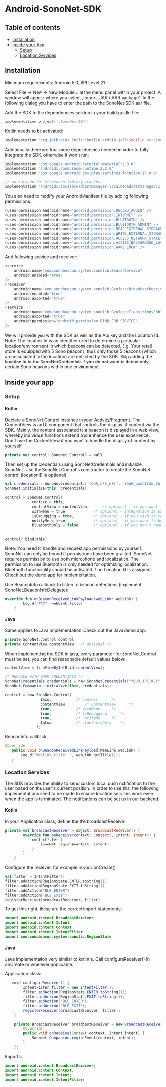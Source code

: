 # Android-SonoNet-SDK

## Table of contents
- [Installation](#installation)
- [Inside your App](#inside-your-app)
	- [Setup](#setup)
	- [Location Services](#location-services)

## Installation

Minimum requirements: Android 5.0, API Level 21

Select File -> New -> New Module... at the menu panel within your project. A window will appear where you select „Import .JAR /.AAR package“. In the following dialog you have to enter the path to the SonoNet-SDK.aar file.

Add the SDK to the dependencies section in your build.gradle file:

```gradle
implementation project(':SonoNet-SDK')
```

Kotlin needs to be activated:

```gradle
implementation "org.jetbrains.kotlin:kotlin-stdlib-jdk7:$kotlin_version"
```

Additionally there are four more dependencies needed in order to fully integrate the SDK, otherwise it won't run:

```gradle
implementation 'com.google.android.material:material:1.0.0'
implementation 'androidx.room:room-runtime:2.2.0'
implementation 'com.google.android.gms:play-services-location:17.0.0'

// workaround for altbeacon library crashes
implementation 'androidx.localbroadcastmanager:localbroadcastmanager:1.0.0'
```

You also need to modify your AndroidManifest file by adding following permissions:

```gradle
<uses-permission android:name="android.permission.RECORD_AUDIO" />
<uses-permission android:name="android.permission.INTERNET" />
<uses-permission android:name="android.permission.BLUETOOTH" />
<uses-permission android:name="android.permission.BLUETOOTH_ADMIN" />
<uses-permission android:name="android.permission.READ_EXTERNAL_STORAGE" />
<uses-permission android:name="android.permission.WRITE_EXTERNAL_STORAGE" />
<uses-permission android:name="android.permission.ACCESS_NETWORK_STATE" />
<uses-permission android:name="android.permission.ACCESS_BACKGROUND_LOCATION" />
<uses-permission android:name="android.permission.WAKE_LOCK" />
```

And following service and receiver:

```gradle
<service 
    android:name="com.sonobeacon.system.sonolib.BeaconService"
    android:enabled="true"
/>
<receiver
    android:name="com.sonobeacon.system.sonolib.GeofenceBroadcastReceiver"
    android:enabled="true"
    android:exported="true"
/>
<service
    android:name="com.sonobeacon.system.sonolib.GeofenceTransitionsJobIntentService"
    android:exported="true"
    android:permission="android.permission.BIND_JOB_SERVICE"
/>
```
  

We will provide you with the SDK as well as the Api key and the Location Id.
Note: The location Id is an identifier used to determine a particular location/environment in which beacons can be detected.
E.g. Your retail store is equipped with 5 Sono beacons, thus only those 5 beacons (which are associated to the location) are detected by the SDK. Skip adding the location Id to the SonoNetCredentials if you do not want to detect only certain Sono beacons within one environment.

## Inside your app

### Setup

#### Kotlin

Declare a SonoNet.Control instance in your Activity/Fragment. The ContentView is an UI component that controls the display of content via the SDK. Mainly, the content associated to a beacon is displayed in a web view, whereby individual functions extend and enhance the user experience.
Don't use the ContentView if you want to handle the display of content by yourself.

```kotlin
private var control: SonoNet.Control? = null  
```

Then set up the credentials using SonoNetCredentials and initialize SonoNet. Use the SonoNet.Control's constructor to create the SonoNet control (locationID is optional):

```kotlin
val credentials = SonoNetCredentials("YOUR_API_KEY", "YOUR_LOCATION_ID")
SonoNet.initialize(this, credentials)

control = SonoNet.Control(
			context = this,			
            contentView = contentView,		/* optional - if you want to use the app's built-in webview to show content */
            withMenu = true,			/* optional - integration is only possible in conjunction with contentView */
            isDebugging = true,			/* optional - if you wish to receive detailed debugging messages */
            notifyMe = true,			/* optional - if you want to be notified when you enter predefined geographical regions */
            bluetoothOnly = false		/* optional - if you don't need beacon detection via microphone, defaults to false */
            )
            
control?.bind(this)
```

Note: You need to handle and request app permissions by yourself. SonoNet can only be bound if permissions have been granted.
SonoNet requires permission to use both microphone and localization.
The permission to use Bluetooth is only needed for optimizing localization. Bluetooth functionality should be activated if no Location Id is assigned.
Check out the demo app for implementation.

Use BeaconInfo callback to listen to beacon detections (implement SonoNet.BeaconInfoDelegate):

```kotlin
override fun onBeaconReceivedLinkPayload(webLink: WebLink) {
        Log.d("TAG", webLink.title)
    }
```

#### Java

Same applies to Java implementation. Check out the Java demo app.

```java
private SonoNet.Control control;
private ContentView contentView;  /* optional */
```

When implementing the SDK in java, every parameter for SonoNet.Control must be set, you can find reasonable default values below: 

```java
contentView = findViewById(R.id.contentView);

/* REPLACE WITH YOUR CREDENTIALS */
SonoNetCredentials credentials = new SonoNetCredentials("YOUR_API_KEY", "YOUR_LOCATION_ID"); 
SonoNet.Companion.initialize(this, credentials);

control = new SonoNet.Control(
				this,			/* context 		*/
				contentView,		/* ContentView 		*/
				true,			/* withMenu		*/
				true,			/* isDebugging		*/
				true,			/* notifyMe		*/
				false			/* bluetoothOnly	*/
              );
```

BeaconInfo callback:

```java
@Override
   public void onBeaconReceivedLinkPayload(WebLink webLink) {
       Log.d("Weblink title: ", webLink.getTitle());
   }
```

### Location Services

The SDK provides the ability to send custom local push notification to the user based on the user's current position. In order to use this, the following implementations need to be made to ensure location services work even when the app is terminated. The notifications can be set up in our backend.

#### Kotlin

In your Application class, define the the broadcastReceiver


```kotlin
private val broadcastReceiver = object: BroadcastReceiver() {
        override fun onReceive(context: Context?, intent: Intent?) {
            context?.let {
                SonoNet.regionEvent(it, intent)
            }
        }
    }
```
Configure the receiver, for example in your onCreate()
```kotlin
val filter = IntentFilter()
filter.addAction(RegionState.ENTER.toString())
filter.addAction(RegionState.EXIT.toString())
filter.addAction("BLE_ENTER")
filter.addAction("BLE_EXIT")
registerReceiver(broadcastReceiver, filter)
```

To get this right, these are the correct import statements:
```kotlin
import android.content.BroadcastReceiver
import android.content.Intent
import android.content.Context
import android.content.IntentFilter
import com.sonobeacon.system.sonolib.RegionState
```

#### Java

Java implementation very similar to kotlin's. Call configureReceiver() in onCreate or wherever applicable.

Application class:

```java
   void configureReceiver() {
        IntentFilter filter = new IntentFilter();
        filter.addAction(RegionState.ENTER.toString());
        filter.addAction(RegionState.EXIT.toString());
        filter.addAction("BLE_ENTER");
        filter.addAction("BLE_EXIT");
        registerReceiver(broadcastReceiver, filter);
    }

    private BroadcastReceiver broadcastReceiver = new BroadcastReceiver() {
        @Override
        public void onReceive(Context context, Intent intent) {
            SonoNet.Companion.regionEvent(context, intent);
        }
    };
```

Imports:
```java
import android.content.BroadcastReceiver;
import android.content.Context;
import android.content.Intent;
import android.content.IntentFilter;
```
